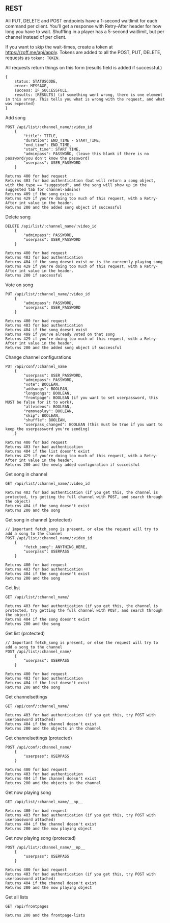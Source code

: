 ## REST

All PUT, DELETE and POST endpoints have a 1-second waitlimit for each command per client. You'll get a response with Retry-After header for how long you have to wait. Shuffling in a player has a 5-second waitlimit, but per channel instead of per client.

If you want to skip the wait-times, create a token at <a href="https://zoff.me/api/apply">https://zoff.me/api/apply</a>. Tokens are added to all the POST, PUT, DELETE, requests as ``` token: TOKEN ```.

All requests return things on this form (results field is added if successful.)

```
{
    status: STATUSCODE,
    error: MESSAGE,
    success: IF_SUCCESSFULL,
    results: [RESULTS] (if something went wrong, there is one element in this array. This tells you what is wrong with the request, and what was expected)
}
```

Add song

```
POST /api/list/:channel_name/:video_id
    {
        "title": TITLE,
        "duration": END_TIME - START_TIME,
        "end_time": END_TIME,
        "start_time": START_TIME,
        "adminpass": PASSWORD, (leave this blank if there is no password/you don't know the password)
        "userpass": USER_PASSWORD
    }

Returns 400 for bad request
Returns 403 for bad authentication (but will return a song object, with the type == "suggested", and the song will show up in the suggested tab for channel-admins)
Returns 409 if the song exists
Returns 429 if you're doing too much of this request, with a Retry-After int value in the header.
Returns 200 and the added song object if successful
```

Delete song
```
DELETE /api/list/:channel_name/:video_id
    {
        "adminpass": PASSWORD,
        "userpass": USER_PASSWORD
    }

Returns 400 for bad request
Returns 403 for bad authentication
Returns 404 if the song doesnt exist or is the currently playing song
Returns 429 if you're doing too much of this request, with a Retry-After int value in the header.
Returns 200 if successful
```

Vote on song
```
PUT /api/list/:channel_name/:video_id
    {
        "adminpass": PASSWORD,
        "userpass": USER_PASSWORD
    }

Returns 400 for bad request
Returns 403 for bad authentication
Returns 404 if the song doesnt exist
Returns 409 if you've already voted on that song
Returns 429 if you're doing too much of this request, with a Retry-After int value in the header.
Returns 200 and the added song object if successful
```

Change channel configurations
```
PUT /api/conf/:channel_name
    {
        "userpass": USER_PASSWORD,
        "adminpass": PASSWORD,
        "vote": BOOLEAN,
        "addsongs": BOOLEAN,
        "longsongs": BOOLEAN,
        "frontpage": BOOLEAN (if you want to set userpassword, this MUST be false for it to work),
        "allvideos": BOOLEAN,
        "removeplay": BOOLEAN,
        "skip": BOOLEAN,
        "shuffle": BOOLEAN,
        "userpass_changed": BOOLEAN (this must be true if you want to keep the userpassword you're sending)
    }

Returns 400 for bad request
Returns 403 for bad authentication
Returns 404 if the list doesn't exist
Returns 429 if you're doing too much of this request, with a Retry-After int value in the header.
Returns 200 and the newly added configuration if successful
```

Get song in channel
```
GET /api/list/:channel_name/:video_id

Returns 403 for bad authentication (if you get this, the channel is protected, try getting the full channel with POST, and search through the object)
Returns 404 if the song doesn't exist
Returns 200 and the song
```

Get song in channel (protected)
```
// Important fetch_song is present, or else the request will try to add a song to the channel
POST /api/list/:channel_name/:video_id
    {
        "fetch_song": ANYTHING_HERE,
        "userpass": USERPASS
    }

Returns 400 for bad request
Returns 403 for bad authentication
Returns 404 if the song doesn't exist
Returns 200 and the song
```

Get list
```
GET /api/list/:channel_name/

Returns 403 for bad authentication (if you get this, the channel is protected, try getting the full channel with POST, and search through the object)
Returns 404 if the song doesn't exist
Returns 200 and the song
```

Get list (protected)
```
// Important fetch_song is present, or else the request will try to add a song to the channel
POST /api/list/:channel_name/
    {
        "userpass": USERPASS
    }

Returns 400 for bad request
Returns 403 for bad authentication
Returns 404 if the list doesn't exist
Returns 200 and the song
```

Get channelsettings
```
GET /api/conf/:channel_name/

Returns 403 for bad authentication (if you get this, try POST with userpassword attached)
Returns 404 if the channel doesn't exist
Returns 200 and the objects in the channel
```

Get channelsettings (protected)
```
POST /api/conf/:channel_name/
    {
        "userpass": USERPASS
    }

Returns 400 for bad request
Returns 403 for bad authentication
Returns 404 if the channel doesn't exist
Returns 200 and the objects in the channel
```

Get now playing song
```
GET /api/list/:channel_name/__np__

Returns 400 for bad request
Returns 403 for bad authentication (if you get this, try POST with userpassword attached)
Returns 404 if the channel doesn't exist
Returns 200 and the now playing object
```

Get now playing song (protected)
```
POST /api/list/:channel_name/__np__
    {
        "userpass": USERPASS
    }

Returns 400 for bad request
Returns 403 for bad authentication (if you get this, try POST with userpassword attached)
Returns 404 if the channel doesn't exist
Returns 200 and the now playing object
```

Get all lists
```
GET /api/frontpages

Returns 200 and the frontpage-lists
```
